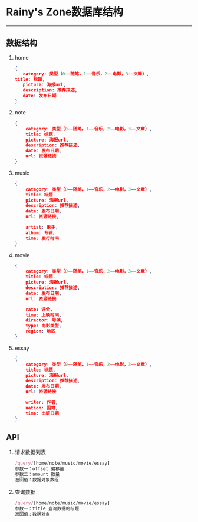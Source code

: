 # Rainy's Zone数据库结构
***
## 数据结构
1. home

   ```json
   {
      category: 类型（0——随笔，1——音乐，2——电影，3——文章）,
   title: 标题,
      picture: 海报url,
      description: 推荐描述,
      date: 发布日期
   }
   ```
2. note

   ```json
   {
       category: 类型（0——随笔，1——音乐，2——电影，3——文章）,
       title: 标题,
       picture: 海报url,
       description: 推荐描述,
       date: 发布日期,
       url: 资源链接
   }
   ```

3. music

   ```json
   {
       category: 类型（0——随笔，1——音乐，2——电影，3——文章）,
       title: 标题,
       picture: 海报url,
       description: 推荐描述,
       date: 发布日期,
       url: 资源链接,
   
       artist: 歌手,
       album: 专辑，
       time: 发行时间
   }
   ```

4. movie

   ```json
   {
       category: 类型（0——随笔，1——音乐，2——电影，3——文章）,
       title: 标题,
       picture: 海报url,
       description: 推荐描述,
       date: 发布日期,
       url: 资源链接
   
       rate: 评分,
       time: 上映时间,
       director: 导演,
       type: 电影类型,
       region: 地区
   }
   ```

5. essay

   ```json
   {
       category: 类型（0——随笔，1——音乐，2——电影，3——文章）,
       title: 标题,
       picture: 海报url,
       description: 推荐描述,
       date: 发布日期,
       url: 资源链接
   
       writer: 作者,
       nation: 国籍,
       time: 出版日期
   }
   ```

   

## API

1. 请求数据列表

   ```javascript
   /query/[home/note/music/movie/essay]
   参数一：offset 偏移量
   参数二：amount 数量
   返回值：数据对象数组
   ```

2. 查询数据

   ```javascript
   /query/[home/note/music/movie/essay]
   参数一：title 查询数据的标题
   返回值：数据对象
   ```

   